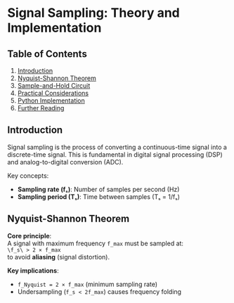 # Signal Sampling: Theory and Implementation

## Table of Contents
1. [Introduction](#introduction)
2. [Nyquist-Shannon Theorem](#nyquist-shannon-theorem)
3. [Sample-and-Hold Circuit](#sample-and-hold-circuit)
4. [Practical Considerations](#practical-considerations)
5. [Python Implementation](#python-implementation)
6. [Further Reading](#further-reading)

## Introduction
Signal sampling is the process of converting a continuous-time signal into a discrete-time signal. This is fundamental in digital signal processing (DSP) and analog-to-digital conversion (ADC).

Key concepts:
- **Sampling rate (fₛ)**: Number of samples per second (Hz)
- **Sampling period (Tₛ)**: Time between samples (Tₛ = 1/fₛ)

## Nyquist-Shannon Theorem
**Core principle**:  
A signal with maximum frequency `f_max` must be sampled at:  
`\f_s\ > 2 × f_max`  
to avoid **aliasing** (signal distortion).

**Key implications**:
- `f_Nyquist = 2 × f_max` (minimum sampling rate)
- Undersampling (`f_s < 2f_max`) causes frequency folding
